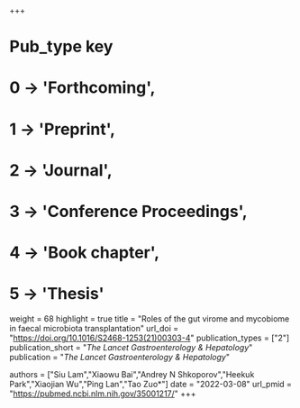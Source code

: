 +++
# Pub_type key
# 0 -> 'Forthcoming',
# 1 -> 'Preprint',
# 2 -> 'Journal',
# 3 -> 'Conference Proceedings',
# 4 -> 'Book chapter',
# 5 -> 'Thesis'

weight = 68
highlight = true
title = "Roles of the gut virome and mycobiome in faecal microbiota transplantation"
url_doi = "https://doi.org/10.1016/S2468-1253(21)00303-4"
publication_types = ["2"]
publication_short = "*The Lancet Gastroenterology & Hepatology*"
publication = "*The Lancet Gastroenterology & Hepatology*"

authors = ["Siu Lam","Xiaowu Bai","Andrey N Shkoporov","Heekuk Park","Xiaojian Wu","Ping Lan","Tao Zuo*"]
date = "2022-03-08"
url_pmid = "https://pubmed.ncbi.nlm.nih.gov/35001217/"
+++
